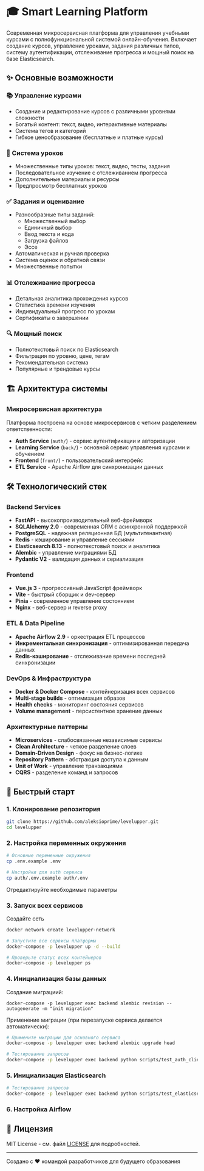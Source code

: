 # 🎓 Smart Learning Platform

Современная микросервисная платформа для управления учебными курсами с полнофункциональной системой онлайн-обучения. Включает создание курсов, управление уроками, задания различных типов, систему аутентификации, отслеживание прогресса и мощный поиск на базе Elasticsearch.

## ✨ Основные возможности

### 📚 Управление курсами
- Создание и редактирование курсов с различными уровнями сложности
- Богатый контент: текст, видео, интерактивные материалы
- Система тегов и категорий
- Гибкое ценообразование (бесплатные и платные курсы)

### 📖 Система уроков
- Множественные типы уроков: текст, видео, тесты, задания
- Последовательное изучение с отслеживанием прогресса
- Дополнительные материалы и ресурсы
- Предпросмотр бесплатных уроков

### ✅ Задания и оценивание
- Разнообразные типы заданий:
  - Множественный выбор
  - Единичный выбор
  - Ввод текста и кода
  - Загрузка файлов
  - Эссе
- Автоматическая и ручная проверка
- Система оценок и обратной связи
- Множественные попытки

### 📊 Отслеживание прогресса
- Детальная аналитика прохождения курсов
- Статистика времени изучения
- Индивидуальный прогресс по урокам
- Сертификаты о завершении

### 🔍 Мощный поиск
- Полнотекстовый поиск по Elasticsearch
- Фильтрация по уровню, цене, тегам
- Рекомендательная система
- Популярные и трендовые курсы

## 🏗️ Архитектура системы

### Микросервисная архитектура
Платформа построена на основе микросервисов с четким разделением ответственности:

- **Auth Service** (`auth/`) - сервис аутентификации и авторизации
- **Learning Service** (`back/`) - основной сервис управления курсами и обучением
- **Frontend** (`front/`) - пользовательский интерфейс
- **ETL Service** - Apache Airflow для синхронизации данных

## 🛠 Технологический стек

### Backend Services
- **FastAPI** - высокопроизводительный веб-фреймворк
- **SQLAlchemy 2.0** - современная ORM с асинхронной поддержкой
- **PostgreSQL** - надежная реляционная БД (мультитенантная)
- **Redis** - кэширование и управление сессиями
- **Elasticsearch 8.13** - полнотекстовый поиск и аналитика
- **Alembic** - управление миграциями БД
- **Pydantic V2** - валидация данных и сериализация

### Frontend
- **Vue.js 3** - прогрессивный JavaScript фреймворк
- **Vite** - быстрый сборщик и dev-сервер
- **Pinia** - современное управление состоянием
- **Nginx** - веб-сервер и reverse proxy

### ETL & Data Pipeline
- **Apache Airflow 2.9** - оркестрация ETL процессов
- **Инкрементальная синхронизация** - оптимизированная передача данных
- **Redis-кэширование** - отслеживание времени последней синхронизации

### DevOps & Инфраструктура
- **Docker & Docker Compose** - контейнеризация всех сервисов
- **Multi-stage builds** - оптимизация образов
- **Health checks** - мониторинг состояния сервисов
- **Volume management** - персистентное хранение данных

### Архитектурные паттерны
- **Microservices** - слабосвязанные независимые сервисы
- **Clean Architecture** - четкое разделение слоев
- **Domain-Driven Design** - фокус на бизнес-логике
- **Repository Pattern** - абстракция доступа к данным
- **Unit of Work** - управление транзакциями
- **CQRS** - разделение команд и запросов

## 🚀 Быстрый старт

### 1. Клонирование репозитория
```bash
git clone https://github.com/aleksioprime/levelupper.git
cd levelupper
```

### 2. Настройка переменных окружения
```bash
# Основные переменные окружения
cp .env.example .env

# Настройки для auth сервиса
cp auth/.env.example auth/.env
```

Отредактируйте необходимые параметры

### 3. Запуск всех сервисов

Создайте сеть
```sh
docker network create levelupper-network
```

```bash
# Запустите все сервисы платформы
docker-compose -p levelupper up -d --build

# Проверьте статус всех контейнеров
docker-compose -p levelupper ps
```

### 4. Инициализация базы данных

Создание миграциий:
```shell
docker-compose -p levelupper exec backend alembic revision --autogenerate -m "init migration"
```

Применение миграции (при перезапуске сервиса делается автоматически):
```bash
# Примените миграции для основного сервиса
docker-compose -p levelupper exec backend alembic upgrade head
```

```bash
# Тестирование запросов
docker-compose -p levelupper exec backend python scripts/test_auth_client.py
```

### 5. Инициализация Elasticsearch
```bash
# Тестирование запросов
docker-compose -p levelupper exec backend python scripts/test_elasticsearch.py
```

### 6. Настройка Airflow


## 📄 Лицензия

MIT License - см. файл [LICENSE](LICENSE) для подробностей.

---

Создано с ❤️ командой разработчиков для будущего образования